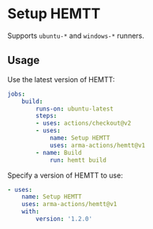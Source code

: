 # Setup HEMTT

Supports `ubuntu-*` and `windows-*` runners.

## Usage

Use the latest version of HEMTT:

```yaml
jobs:
    build:
        runs-on: ubuntu-latest
        steps:
        - uses: actions/checkout@v2
        - uses:
            name: Setup HEMTT
            uses: arma-actions/hemtt@v1
        - name: Build
            run: hemtt build
```

Specify a version of HEMTT to use:

```yaml
- uses:
    name: Setup HEMTT
    uses: arma-actions/hemtt@v1
    with:
        version: '1.2.0'
```


